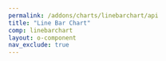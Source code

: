 ```yaml
---
permalink: /addons/charts/linebarchart/api
title: "Line Bar Chart"
comp: linebarchart
layout: o-component
nav_exclude: true
---
```


